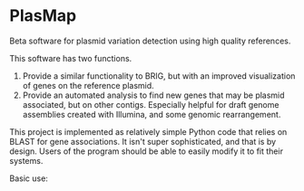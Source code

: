 # PlasMap
Beta software for plasmid variation detection using high quality references.

This software has two functions.
1) Provide a similar functionality to BRIG, but with an improved visualization of genes on the reference plasmid.
2) Provide an automated analysis to find new genes that may be plasmid associated, but on other contigs. Especially helpful for draft genome assemblies created with Illumina, and some genomic rearrangement.

This project is implemented as relatively simple Python code that relies on BLAST for gene associations. It isn't super sophisticated, and that is by design. Users of the program should be able to easily modify it to fit their systems.

Basic use:

